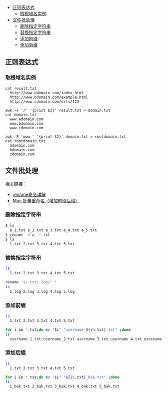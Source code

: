 - [正则表达式](#正则表达式)
  - [取根域名实例](#取根域名实例)
- [文件批处理](#文件批处理)
  - [删除指定字符串](#删除指定字符串)
  - [替换指定字符串](#替换指定字符串)
  - [添加前缀](#添加前缀)
  - [添加后缀](#添加后缀)


## 正则表达式

### 取根域名实例
```
cat result.txt
  http://www.adomain.com/index.html
  http://www.bdomain.com/example.html
  http://www.cdomain.com/urls/123

awk -F '/' '{print $3}' result.txt > domain.txt
cat domain.txt
  www.adomain.com
  www.bdomain.com
  www.cdomain.com

awk -F 'www.' '{print $2}' domain.txt > rootdomain.txt
cat rootdomain.txt
  adomain.com
  bdomain.com
  cdomain.com
```

## 文件批处理

相关链接：
- [rename命令详解](https://wangchujiang.com/linux-command/c/rename.html)
- [Mac 批量重命名（增加前缀后缀）](https://blog.csdn.net/m0_46728513/article/details/114396779)

### 删除指定字符串
```bash
$ ls
  a_1.txt a_2.txt a_3.txt a_4.txt a_5.txt
$ rename -d a_ *.txt
$ ls
  1.txt 2.txt 3.txt 4.txt 5.txt
```
### 替换指定字符串
```bash
ls
  1.txt 2.txt 3.txt 4.txt 5.txt

rename 's/.txt/.log/' *
ls
  1.log 2.log 3.log 4.log 5.log
```
### 添加前缀
```bash
ls
  1.txt 2.txt 3.txt 4.txt 5.txt

for i in *.txt;do mv "$i" "username_${i%.txt}.txt" ;done
ls
  username_1.txt username_2.txt username_3.txt username_4.txt username_5.txt
```

### 添加后缀
```bash
ls
  1.txt 2.txt 3.txt 4.txt 5.txt

for i in *.txt;do mv "$i" "${i%.txt}_bak.txt" ;done
ls
  1_bak.txt 2_bak.txt 3_bak.txt 4_bak.txt 5_bak.txt
```